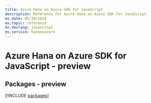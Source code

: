```yaml
---
title: Azure Hana on Azure SDK for JavaScript
description: Reference for Azure Hana on Azure SDK for JavaScript
ms.date: 05/30/2024
ms.topic: reference
ms.devlang: javascript
ms.service: hanaonazure
---
```

# Azure Hana on Azure SDK for JavaScript - preview
## Packages - preview
[!INCLUDE [packages](hana-on-azure-index.md)]
